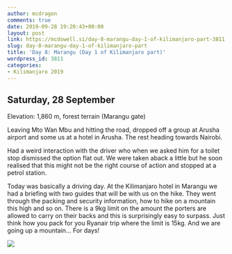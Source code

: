 ```yaml
---
author: mcdragon
comments: true
date: 2019-09-28 19:20:43+00:00
layout: post
link: https://mcdowell.si/day-8-marangu-day-1-of-kilimanjaro-part-3811.html
slug: day-8-marangu-day-1-of-kilimanjaro-part
title: 'Day 8: Marangu (Day 1 of Kilimanjaro part)'
wordpress_id: 3811
categories:
- Kilimanjaro 2019
---
```





## Saturday, 28 September







Elevation: 1,860 m, forest terrain (Marangu gate)







Leaving Mto Wan Mbu and hitting the road, dropped off a group at Arusha airport and some us at a hotel in Arusha. The rest heading towards Nairobi.







Had a weird interaction with the driver who when we asked him for a toilet stop dismissed the option flat out. We were taken aback a little but he soon realised that this might not be the right course of action and stopped at a petrol station.







Today was basically a driving day. At the Kilimanjaro hotel in Marangu we had a briefing with two guides that will be with us on the hike. They went through the packing and security information, how to hike on a mountain this high and so on. There is a 9kg limit on the amount the porters are allowed to carry on their backs and this is surprisingly easy to surpass. Just think how you pack for you Ryanair trip where the limit is 15kg. And we are going up a mountain... For days!





[![](https://dwlcvfkt1l4wn.cloudfront.net/2019/10/2019-09-28-20.12.13-1-576x1024.jpg)](https://mcdowell.si/day-8-marangu-day-1-of-kilimanjaro-part-3811.html/2019-09-28-20-12-13-1)

